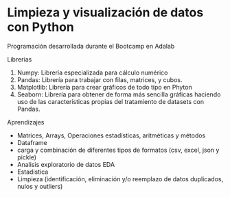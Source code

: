 # Limpieza y visualización de datos con Python
Programación desarrollada durante el Bootcamp en Adalab

Librerias
1. Numpy: Librería especializada para cálculo numérico
2. Pandas: Librería para trabajar con filas, matrices, y cubos.
3. Matplotlib: Librería para crear gráficos de todo tipo en Phyton
4. Seaborn: Librería para obtener de forma más sencilla gráficas haciendo uso de las características propias del tratamiento de datasets con Pandas.

Aprendizajes
- Matrices, Arrays, Operaciones estadísticas, aritméticas y métodos
- Dataframe
- carga  y combinación de diferentes tipos de formatos (csv, excel, json y pickle)
- Analisis exploratorio de datos EDA
- Estadistica
- Limpieza (identificación, eliminación y/o reemplazo de datos duplicados, nulos y outliers)  

